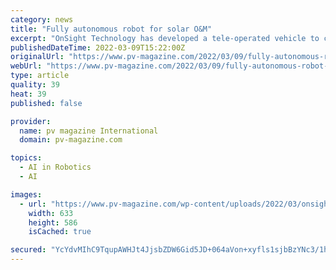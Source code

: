 ```yaml
---
category: news
title: "Fully autonomous robot for solar O&M"
excerpt: "OnSight Technology has developed a tele-operated vehicle to clean solar arrays. It is equipped with a radiometric thermal imaging camera and an optical zoom camera backed by artificial intelligence. It has a range of 12 hours and a speed of 1."
publishedDateTime: 2022-03-09T15:22:00Z
originalUrl: "https://www.pv-magazine.com/2022/03/09/fully-autonomous-robot-for-solar-om/"
webUrl: "https://www.pv-magazine.com/2022/03/09/fully-autonomous-robot-for-solar-om/"
type: article
quality: 39
heat: 39
published: false

provider:
  name: pv magazine International
  domain: pv-magazine.com

topics:
  - AI in Robotics
  - AI

images:
  - url: "https://www.pv-magazine.com/wp-content/uploads/2022/03/onsight-robot-e1646807661974.png"
    width: 633
    height: 586
    isCached: true

secured: "YcYdvMIhC9TqupAWHJt4JjsbZDW6Gid5JD+064aVon+xyfls1sjbBzYNc3/1h6nIH+jyQy2QUlnwR4XdDIlspOkeHUNDxwwTIUTlcmqA2YrrFZmPUR77Gp0Oq+iCEAcGIL42fUw4/NIA76Qi0WjFOyYh1pL4sndwYs+8aXkH8dEpweK4RO+eAjcyBJ7lc0qrKPIAo1gVNCqshAviBY43RDaBlLlnZfslPTizBcoSOE8Os6I7hom+2pLGOCuK4mQEJy/l3dTIUHKSJOIzqZR6aDKp9zDrVPhlQG0bsREfXUPlIaOzJ/uYmNBnLNpLEeM2H/aDLeG2H/Sn6eZ36cs2RE1TxGGDaliPH7cNI4CCXTI=;N/uFQZa0pfao0bRObrOLKg=="
---
```


